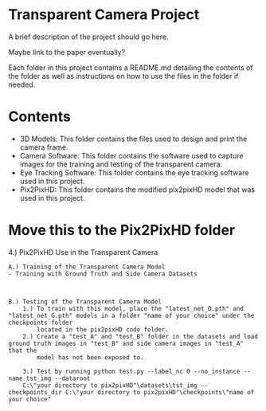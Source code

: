 # Transparent Camera  Project

A brief description of the project should go here.

Maybe link to the paper eventually?

Each folder in this project contains a README.md detailing the contents of the folder as well as instructions on how to use the files in the folder if needed.

# Contents
- 3D Models:  This folder contains the files used to design and print the camera frame.
- Camera Software:  This folder contains the software used to capture images for the training and testing of the transparent camera.
- Eye Tracking Software:  This folder contains the eye tracking software used in this project.
- Pix2PixHD:  This folder contains the modified pix2pixHD model that was used in this project.

# Move this to the Pix2PixHD folder
4.) Pix2PixHD Use in the Transparent Camera  

    A.) Training of the Transparent Camera Model  
    - Training with Ground Truth and Side Camera Datasets  



    B.) Testing of the Transparent Camera Model  
        1.) To train with this model, place the "latest_net_D.pth" and "latest_net_G.pth" models in a folder "name of your choice" under the checkpoints folder   
            located in the pix2pixHD code folder.  
        2.) Create a "test_A" and "test_B" folder in the datasets and load ground truth images in "test_B" and side camera images in "test_A" that the  
            model has not been exposed to. 

        3.) Test by running python test.py --label_nc 0 --no_instance --name tst_img --dataroot   
        C:\"your directory to pix2pixHD"\datasets\tst_img --checkpoints_dir C:\"your directory to pix2pixHD"\checkpoints\"name of your choice"  

